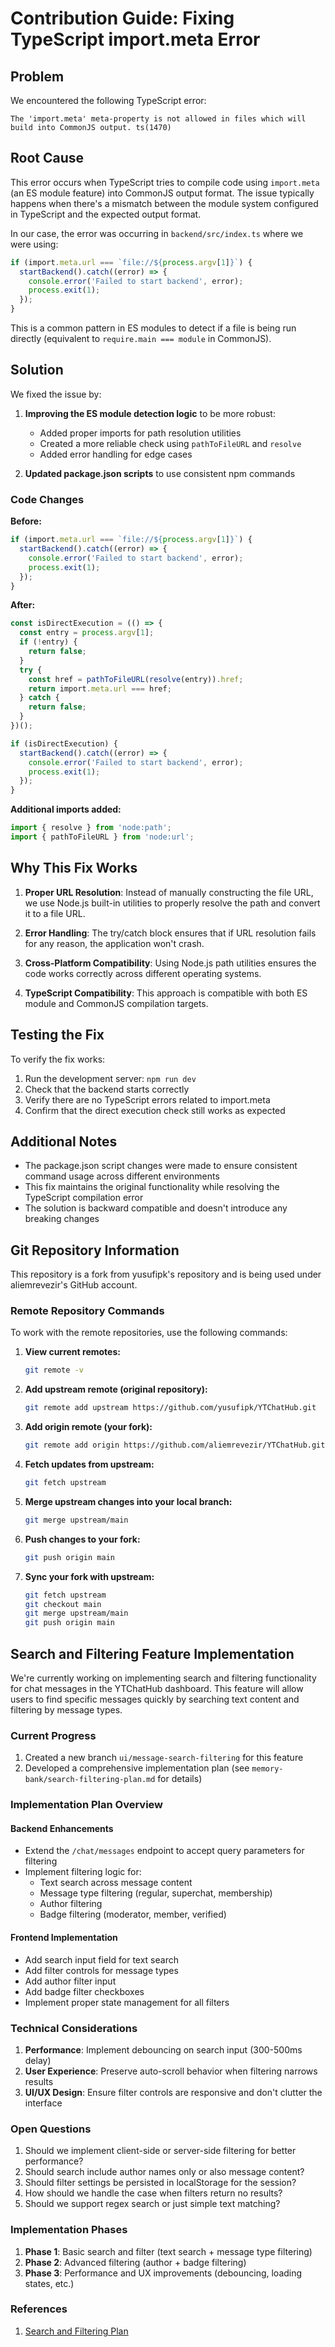 # Contribution Guide: Fixing TypeScript import.meta Error

## Problem

We encountered the following TypeScript error:
```
The 'import.meta' meta-property is not allowed in files which will build into CommonJS output. ts(1470)
```

## Root Cause

This error occurs when TypeScript tries to compile code using `import.meta` (an ES module feature) into CommonJS output format. The issue typically happens when there's a mismatch between the module system configured in TypeScript and the expected output format.

In our case, the error was occurring in `backend/src/index.ts` where we were using:
```typescript
if (import.meta.url === `file://${process.argv[1]}`) {
  startBackend().catch((error) => {
    console.error('Failed to start backend', error);
    process.exit(1);
  });
}
```

This is a common pattern in ES modules to detect if a file is being run directly (equivalent to `require.main === module` in CommonJS).

## Solution

We fixed the issue by:

1. **Improving the ES module detection logic** to be more robust:
   - Added proper imports for path resolution utilities
   - Created a more reliable check using `pathToFileURL` and `resolve`
   - Added error handling for edge cases

2. **Updated package.json scripts** to use consistent npm commands

### Code Changes

**Before:**
```typescript
if (import.meta.url === `file://${process.argv[1]}`) {
  startBackend().catch((error) => {
    console.error('Failed to start backend', error);
    process.exit(1);
  });
}
```

**After:**
```typescript
const isDirectExecution = (() => {
  const entry = process.argv[1];
  if (!entry) {
    return false;
  }
  try {
    const href = pathToFileURL(resolve(entry)).href;
    return import.meta.url === href;
  } catch {
    return false;
  }
})();

if (isDirectExecution) {
  startBackend().catch((error) => {
    console.error('Failed to start backend', error);
    process.exit(1);
  });
}
```

**Additional imports added:**
```typescript
import { resolve } from 'node:path';
import { pathToFileURL } from 'node:url';
```

## Why This Fix Works

1. **Proper URL Resolution**: Instead of manually constructing the file URL, we use Node.js built-in utilities to properly resolve the path and convert it to a file URL.

2. **Error Handling**: The try/catch block ensures that if URL resolution fails for any reason, the application won't crash.

3. **Cross-Platform Compatibility**: Using Node.js path utilities ensures the code works correctly across different operating systems.

4. **TypeScript Compatibility**: This approach is compatible with both ES module and CommonJS compilation targets.

## Testing the Fix

To verify the fix works:

1. Run the development server: `npm run dev`
2. Check that the backend starts correctly
3. Verify there are no TypeScript errors related to import.meta
4. Confirm that the direct execution check still works as expected

## Additional Notes

- The package.json script changes were made to ensure consistent command usage across different environments
- This fix maintains the original functionality while resolving the TypeScript compilation error
- The solution is backward compatible and doesn't introduce any breaking changes

## Git Repository Information

This repository is a fork from yusufipk's repository and is being used under aliemrevezir's GitHub account.

### Remote Repository Commands

To work with the remote repositories, use the following commands:

1. **View current remotes:**
   ```bash
   git remote -v
   ```

2. **Add upstream remote (original repository):**
   ```bash
   git remote add upstream https://github.com/yusufipk/YTChatHub.git
   ```

3. **Add origin remote (your fork):**
   ```bash
   git remote add origin https://github.com/aliemrevezir/YTChatHub.git
   ```

4. **Fetch updates from upstream:**
   ```bash
   git fetch upstream
   ```

5. **Merge upstream changes into your local branch:**
   ```bash
   git merge upstream/main
   ```

6. **Push changes to your fork:**
   ```bash
   git push origin main
   ```

7. **Sync your fork with upstream:**
   ```bash
   git fetch upstream
   git checkout main
   git merge upstream/main
   git push origin main
   ```

## Search and Filtering Feature Implementation 

We're currently working on implementing search and filtering functionality for chat messages in the YTChatHub dashboard. This feature will allow users to find specific messages quickly by searching text content and filtering by message types.

### Current Progress

1. Created a new branch `ui/message-search-filtering` for this feature
2. Developed a comprehensive implementation plan (see `memory-bank/search-filtering-plan.md` for details)

### Implementation Plan Overview

#### Backend Enhancements
- Extend the `/chat/messages` endpoint to accept query parameters for filtering
- Implement filtering logic for:
  - Text search across message content
  - Message type filtering (regular, superchat, membership)
  - Author filtering
  - Badge filtering (moderator, member, verified)

#### Frontend Implementation
- Add search input field for text search
- Add filter controls for message types
- Add author filter input
- Add badge filter checkboxes
- Implement proper state management for all filters

### Technical Considerations

1. **Performance**: Implement debouncing on search input (300-500ms delay)
2. **User Experience**: Preserve auto-scroll behavior when filtering narrows results
3. **UI/UX Design**: Ensure filter controls are responsive and don't clutter the interface

### Open Questions

1. Should we implement client-side or server-side filtering for better performance?
2. Should search include author names only or also message content?
3. Should filter settings be persisted in localStorage for the session?
4. How should we handle the case when filters return no results?
5. Should we support regex search or just simple text matching?

### Implementation Phases

1. **Phase 1**: Basic search and filter (text search + message type filtering)
2. **Phase 2**: Advanced filtering (author + badge filtering)
3. **Phase 3**: Performance and UX improvements (debouncing, loading states, etc.)

### References
1. [Search and Filtering Plan](contribution-contents/searchFilteringPlan.md)
